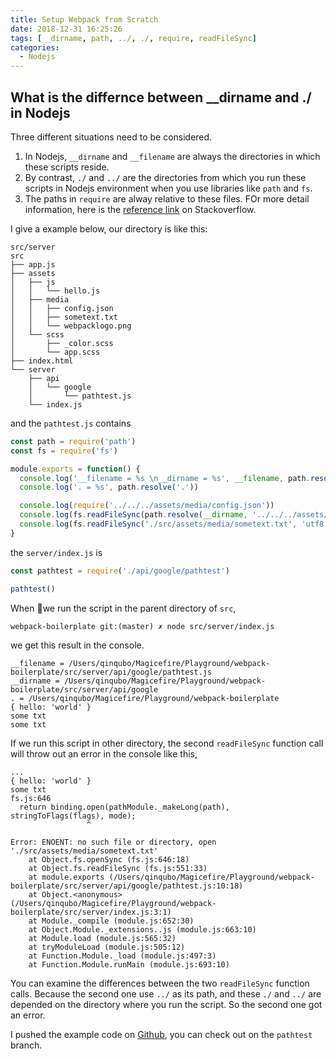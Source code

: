 ```yaml
---
title: Setup Webpack from Scratch
date: 2018-12-31 16:25:26
tags: [__dirname, path, ../, ./, require, readFileSync]
categories:
  - Nodejs
---
```


## What is the differnce between __dirname and ./ in Nodejs
Three different situations need to be considered. 
1. In Nodejs, `__dirname` and `__filename` are always the directories in which these scripts reside.
2. By contrast, `./` and `../` are the directories from which you run these scripts in Nodejs environment when you use libraries like `path` and `fs`.
3. The paths in `require` are alway relative to these files.
FOr more detail information, here is the [reference link](https://stackoverflow.com/questions/8131344/what-is-the-difference-between-dirname-and-in-node-js) on Stackoverflow.   

I give a example below, our directory is like this:
```
src/server
src
├── app.js
├── assets
│   ├── js
│   │   └── hello.js
│   ├── media
│   │   ├── config.json
│   │   ├── sometext.txt
│   │   └── webpacklogo.png
│   └── scss
│       ├── _color.scss
│       └── app.scss
├── index.html
└── server
    ├── api
    │   └── google
    │       └── pathtest.js
    └── index.js
```
and the `pathtest.js` contains
```javascript
const path = require('path')
const fs = require('fs')

module.exports = function() {
  console.log('__filename = %s \n__dirname = %s', __filename, path.resolve(__dirname))
  console.log('. = %s', path.resolve('.'))

  console.log(require('../../../assets/media/config.json'))
  console.log(fs.readFileSync(path.resolve(__dirname, '../../../assets/media/sometext.txt'), 'utf8'))
  console.log(fs.readFileSync('./src/assets/media/sometext.txt', 'utf8'))
}
```
the `server/index.js` is
```javascript
const pathtest = require('./api/google/pathtest')

pathtest()
```
When we run the script in the parent directory of `src`,
```shell
webpack-boilerplate git:(master) ✗ node src/server/index.js
```
we get this result in the console.
```shell
__filename = /Users/qinqubo/Magicefire/Playground/webpack-boilerplate/src/server/api/google/pathtest.js
__dirname = /Users/qinqubo/Magicefire/Playground/webpack-boilerplate/src/server/api/google
. = /Users/qinqubo/Magicefire/Playground/webpack-boilerplate
{ hello: 'world' }
some txt
some txt
```
If we run this script in other directory, the second `readFileSync` function call will throw out an error in the console like this,
```
...
{ hello: 'world' }
some txt
fs.js:646
  return binding.open(pathModule._makeLong(path), stringToFlags(flags), mode);
                 ^

Error: ENOENT: no such file or directory, open './src/assets/media/sometext.txt'
    at Object.fs.openSync (fs.js:646:18)
    at Object.fs.readFileSync (fs.js:551:33)
    at module.exports (/Users/qinqubo/Magicefire/Playground/webpack-boilerplate/src/server/api/google/pathtest.js:10:18)
    at Object.<anonymous> (/Users/qinqubo/Magicefire/Playground/webpack-boilerplate/src/server/index.js:3:1)
    at Module._compile (module.js:652:30)
    at Object.Module._extensions..js (module.js:663:10)
    at Module.load (module.js:565:32)
    at tryModuleLoad (module.js:505:12)
    at Function.Module._load (module.js:497:3)
    at Function.Module.runMain (module.js:693:10)
```
You can examine the differences between the two `readFileSync` function calls. Because the second one use `../` as its path, and these `./` and `../` are depended on the directory where you run the script. So the second one got an error.

I pushed the example code on [Github](https://github.com/postNirjhor/webpack-boilerplate), you can check out on the `pathtest` branch.
